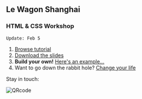 ## Le Wagon Shanghai

### HTML & CSS Workshop

`Update: Feb 5`

1. [Browse tutorial](https://agourdji.github.io/feb6/)
2. [Download the slides](https://github.com/tgenaitay/dec16/raw/gh-pages/Le%20Wagon%20-%20Landing%20page%20Workshop.pdf)
3. **Build your own!** [Here's an example...](https://tgenaitay.github.io/xnode-landing/)
4. Want to go down the rabbit hole? [Change your life](http://www.lewagon.com/shanghai)

Stay in touch:

![QRcode](https://tgenaitay.github.io/dec16/images/QRCodeLeWagon.gif)


